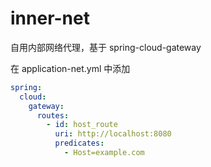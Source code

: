 # inner-net

自用内部网络代理，基于 spring-cloud-gateway

在 application-net.yml 中添加

```yml
spring:
  cloud:
    gateway:
      routes:
        - id: host_route
          uri: http://localhost:8080
          predicates:
            - Host=example.com
```
